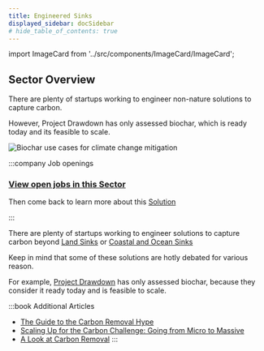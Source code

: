 ```yaml
---
title: Engineered Sinks
displayed_sidebar: docSidebar
# hide_table_of_contents: true
---
```

import ImageCard from '../src/components/ImageCard/ImageCard';

## Sector Overview

There are plenty of startups working to engineer non-nature solutions to capture carbon.

However, Project Drawdown has only assessed biochar, which is ready today and its feasible to scale.

<!-- :::tip Impact Goal
1.4–3 Gigatons will be saved from our [carbon budget](/glossary/#carbon-budget)
:::
 -->
![Biochar use cases for climate change mitigation](/../static/img/biochar-production.jpg)

:::company Job openings
### [View open jobs in this Sector](https://climatebase.org/jobs?l=&q=&sectors=Carbon+Removal+Tech&p=0&remote=false)

Then come back to learn more about this [Solution](#solutions-in-this-sector)

<!--This is the best strategy to accelerate your expertise as a top candidate-->
:::

There are plenty of startups working to engineer solutions to capture carbon beyond [Land Sinks](sector-land-sinks) or [Coastal and Ocean Sinks](sector-coastal-and-ocean-sinks)

Keep in mind that some of these solutions are hotly debated for various reason.

For example, [Project Drawdown](level-1#project-drawdown) has only assessed biochar, because they consider it ready today and is feasible to scale. 

<div style={{ display: 'flex', flexWrap: 'wrap'}}>
    <ImageCard
    title="Biochar Production"
    description="Biochar retains most of the carbon produced by decomposing biomass."
    imageUrl="/img/biochar-kiln.jpg"
    linkUrl="../solution-biochar-production"
    />
    <ImageCard
    title="Carbon Capture and Storage"
    description="Machines that can capture CO2 emissions"
    imageUrl="/img/ccs.jpg"
    linkUrl="../topic-carbon-capture-and-storage"
    />
</div>

:::book Additional Articles
- [The Guide to the Carbon Removal Hype](https://climatedrift.substack.com/p/the-guide-to-the-carbon-removal-hype)
- [Scaling Up for the Carbon Challenge: Going from Micro to Massive](https://climatedrift.substack.com/p/scaling-up-for-the-carbon-challenge)
- [A Look at Carbon Removal](https://climatedrift.substack.com/p/a-look-at-carbon-removal)
::: 